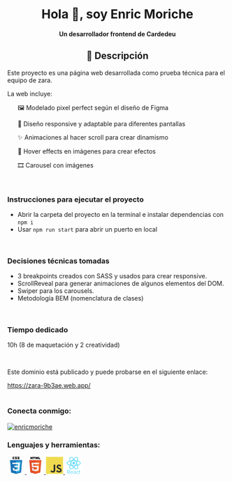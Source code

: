 <h1 align="center">Hola 👋, soy Enric Moriche</h1>
<h4 align="center">Un desarrollador frontend de Cardedeu</h4>

<h2 align="center">🧾 Descripción</h2>
<p>Este proyecto es una página web desarrollada como prueba técnica para el equipo de zara.</p>
<p>La web incluye:</p>
<ul>🖼️ Modelado pixel perfect según el diseño de Figma</ul>
<ul>📱 Diseño responsive y adaptable para diferentes pantallas</ul>
<ul>✨ Animaciones al hacer scroll para crear dinamismo</ul>
<ul>🎨 Hover effects en imágenes para crear efectos</ul>
<ul>🎞️ Carousel con imágenes</ul>
</br>
<h3>Instrucciones para ejecutar el proyecto</h3>
<ul>
    <li>Abrir la carpeta del proyecto en la terminal e instalar dependencias con <code>npm i</code></li>
    <li>Usar <code>npm run start</code> para abrir un puerto en local</li>
</ul>
</br>
<h3>Decisiones técnicas tomadas</h3>
<ul>
    <li>3 breakpoints creados con SASS y usados para crear responsive.</li>
    <li>ScrollReveal para generar animaciones de algunos elementos del DOM.</li>
    <li>Swiper para los carousels.</li>
    <li>Metodología BEM (nomenclatura de clases)</li>
</ul>
</br>
<h3>Tiempo dedicado</h3>
<p>10h (8 de maquetación y 2 creatividad) </p>
</br>
<p>Este dominio está publicado y puede probarse en el siguiente enlace:</p>
<a href="https://zara-9b3ae.web.app/">https://zara-9b3ae.web.app/</a>
</br></br>
<h3 align="left">Conecta conmigo:</h3>
<p align="left">
<a href="https://linkedin.com/in/enricmoriche" target="blank"><img align="center" src="https://raw.githubusercontent.com/rahuldkjain/github-profile-readme-generator/master/src/images/icons/Social/linked-in-alt.svg" alt="enricmoriche" height="30" width="40" /></a>
</p>

<h3 align="left">Lenguajes y herramientas:</h3>
<p align="left"> <a href="https://www.w3schools.com/css/" target="_blank" rel="noreferrer"> <img src="https://raw.githubusercontent.com/devicons/devicon/master/icons/css3/css3-original-wordmark.svg" alt="css3" width="40" height="40"/> </a> <a href="https://www.w3.org/html/" target="_blank" rel="noreferrer"> <img src="https://raw.githubusercontent.com/devicons/devicon/master/icons/html5/html5-original-wordmark.svg" alt="html5" width="40" height="40"/> </a> <a href="https://developer.mozilla.org/en-US/docs/Web/JavaScript" target="_blank" rel="noreferrer"> <img src="https://raw.githubusercontent.com/devicons/devicon/master/icons/javascript/javascript-original.svg" alt="javascript" width="40" height="40"/> </a> <a href="https://reactjs.org/" target="_blank" rel="noreferrer"> <img src="https://raw.githubusercontent.com/devicons/devicon/master/icons/react/react-original-wordmark.svg" alt="react" width="40" height="40"/> </a> </p>
